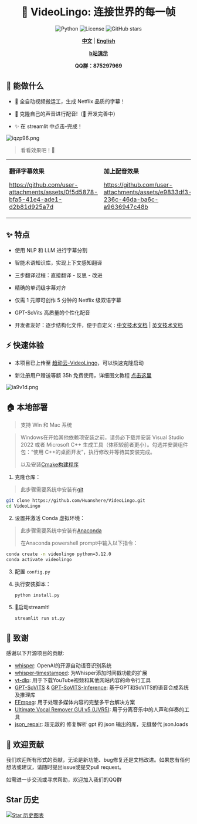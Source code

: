 <div align="center">

# 🌉 VideoLingo: 连接世界的每一帧

![Python](https://img.shields.io/badge/python-v3.12-blue.svg)
![License](https://img.shields.io/badge/license-MIT-green.svg)
![GitHub stars](https://img.shields.io/github/stars/Huanshere/VideoLingo.svg)

[**中文**](README.md) | [**English**](README.en.md)

[**b站演示**](https://www.bilibili.com/video/BV1QsYXeGEPP/)

**QQ群：875297969**

</div>

## 🌟 能做什么

- 🍖 全自动视频搬运工，生成 Netflix 品质的字幕！

- 🎤 克隆自己的声音进行配音!（🚧 开发完善中）

- ✨ 在 streamlit 中点击-完成！

![iqzp96.png](https://files.catbox.moe/iqzp96.png)

> 看看效果吧！💪

<table>
<tr>
<td width="50%">

**翻译字幕效果**

https://github.com/user-attachments/assets/0f5d5878-bfa5-41e4-ade1-d2b81d925a7d

</td>
<td width="50%">

**加上配音效果**

https://github.com/user-attachments/assets/e9833df3-236c-46da-ba6c-a9636947c48b

</td>
</tr>
</table>

## ✨ 特点

- 使用 NLP 和 LLM 进行字幕分割

- 智能术语知识库，实现上下文感知翻译

- 三步翻译过程：直接翻译 - 反思 - 改进

- 精确的单词级字幕对齐

- 仅需 1 元即可创作 5 分钟的 Netflix 级双语字幕

- GPT-SoVits 高质量的个性化配音

- 开发者友好：逐步结构化文件，便于自定义 : [中文技术文档](./docs/README_guide_zh.md) | [英文技术文档](./docs/README_guide_en.md) 

## ⚡️ 快速体验

- 本项目已上传至 [趋动云-VideoLingo](https://open.virtaicloud.com/web/project/detail/480194078119297024)，可以快速克隆启动

- 新注册用户赠送等额 35h 免费使用，详细图文教程 [点击这里](docs/趋动云使用说明.md)

![ia9v1d.png](https://files.catbox.moe/ia9v1d.png)

## 🏠 本地部署

> 支持 Win 和 Mac 系统


> Windows在开始其他依赖项安装之前，请务必下载并安装 Visual Studio 2022 或者 Microsoft C++ 生成工具（体积较前者更小）。勾选并安装组件包：“使用 C++的桌面开发”，执行修改并等待其安装完成。
>
> 以及安装[Cmake构建程序](https://github.com/Kitware/CMake/releases/download/v3.30.2/cmake-3.30.2-windows-x86_64.msi)

1. 克隆仓库：
> 此步骤需要系统中安装有[git](https://git-scm.com/download/win)

   ```bash
   git clone https://github.com/Huanshere/VideoLingo.git
   cd VideoLingo
   ```

2. 设置并激活 Conda 虚拟环境：

> 此步骤需要系统中安装有[Anaconda](https://www.anaconda.com/download/success)
> 
> 在Anaconda powershell prompt中输入以下指令：
   ```bash
   conda create -n videolingo python=3.12.0
   conda activate videolingo
   ```

3. 配置 `config.py`

4. 执行安装脚本：

   ```bash
   python install.py
   ```

5. 🎉启动streamlt!
   ```bash
   streamlit run st.py
   ```

## 🙏 致谢

感谢以下开源项目的贡献:

- [whisper](https://github.com/openai/whisper): OpenAI的开源自动语音识别系统
- [whisper-timestamped](https://github.com/linto-ai/whisper-timestamped): 为Whisper添加时间戳功能的扩展
- [yt-dlp](https://github.com/yt-dlp/yt-dlp): 用于下载YouTube视频和其他网站内容的命令行工具
- [GPT-SoVITS](https://github.com/RVC-Project/GPT-SoVITS) & [GPT-SoVITS-Inference](https://github.com/X-T-E-R/GPT-SoVITS-Inference): 基于GPT和SoVITS的语音合成系统及推理库
- [FFmpeg](https://github.com/FFmpeg/FFmpeg): 用于处理多媒体内容的完整多平台解决方案
- [Ultimate Vocal Remover GUI v5 (UVR5)](https://github.com/Anjok07/ultimatevocalremovergui): 用于分离音乐中的人声和伴奏的工具
- [json_repair](https://github.com/mangiucugna/json_repair): 超无敌的 修复解析 gpt 的 json 输出的库，无缝替代 json.loads

## 🤝 欢迎贡献

我们欢迎所有形式的贡献，无论是新功能、bug修复还是文档改进。如果您有任何想法或建议，请随时提出issue或提交pull request。

如需进一步交流或寻求帮助，欢迎加入我们的QQ群

## Star 历史

[![Star 历史图表](https://api.star-history.com/svg?repos=Huanshere/VideoLingo&type=Timeline)](https://star-history.com/#Huanshere/VideoLingo)

